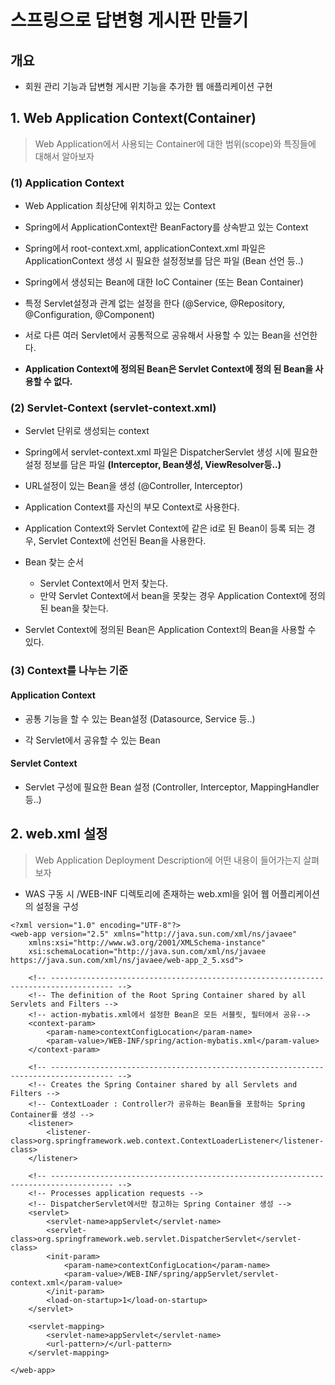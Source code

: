 # 스프링으로 답변형 게시판 만들기
## 개요
- 회원 관리 기능과 답변형 게시판 기능을 추가한 웹 애플리케이션 구현

## 1. Web Application Context(Container)
> Web Application에서 사용되는 Container에 대한 범위(scope)와 특징들에 대해서 알아보자

### (1) Application Context
- Web Application 최상단에 위치하고 있는 Context

- Spring에서 ApplicationContext란 BeanFactory를 상속받고 있는 Context

- Spring에서 root-context.xml, applicationContext.xml 파일은 ApplicationContext 생성 시 필요한 설정정보를 담은 파일 (Bean 선언 등..)

- Spring에서 생성되는 Bean에 대한 IoC Container (또는 Bean Container)

- 특정 Servlet설정과 관계 없는 설정을 한다 (@Service, @Repository, @Configuration, @Component)

- 서로 다른 여러 Servlet에서 공통적으로 공유해서 사용할 수 있는 Bean을 선언한다.

- __Application Context에 정의된 Bean은 Servlet Context에 정의 된 Bean을 사용할 수 없다.__

### (2) Servlet-Context (servlet-context.xml)

- Servlet 단위로 생성되는 context

- Spring에서 servlet-context.xml 파일은 DispatcherServlet 생성 시에 필요한 설정 정보를 담은 파일 __(Interceptor, Bean생성, ViewResolver등..)__

- URL설정이 있는 Bean을 생성 (@Controller, Interceptor)

- Application Context를 자신의 부모 Context로 사용한다.

- Application Context와 Servlet Context에 같은 id로 된 Bean이 등록 되는 경우, Servlet Context에 선언된 Bean을 사용한다.
- Bean 찾는 순서
	- Servlet Context에서 먼저 찾는다.
	- 만약 Servlet Context에서 bean을 못찾는 경우 Application Context에 정의된 bean을 찾는다.

- Servlet Context에 정의된 Bean은 Application Context의 Bean을 사용할 수 있다.

### (3) Context를 나누는 기준

#### Application Context

- 공통 기능을 할 수 있는 Bean설정 (Datasource, Service 등..)

- 각 Servlet에서 공유할 수 있는 Bean

#### Servlet Context

- Servlet 구성에 필요한 Bean 설정 (Controller, Interceptor, MappingHandler등..)

## 2. web.xml 설정
> Web Application Deployment Description에 어떤 내용이 들어가는지 살펴보자

- WAS 구동 시 /WEB-INF 디렉토리에 존재하는 web.xml을 읽어 웹 어플리케이션의 설정을 구성

```
<?xml version="1.0" encoding="UTF-8"?>
<web-app version="2.5" xmlns="http://java.sun.com/xml/ns/javaee"
	xmlns:xsi="http://www.w3.org/2001/XMLSchema-instance"
	xsi:schemaLocation="http://java.sun.com/xml/ns/javaee https://java.sun.com/xml/ns/javaee/web-app_2_5.xsd">

	<!-- ------------------------------------------------------------------------------------ -->
	<!-- The definition of the Root Spring Container shared by all Servlets and Filters -->
	<!-- action-mybatis.xml에서 설정한 Bean은 모든 서블릿, 필터에서 공유-->
	<context-param>
		<param-name>contextConfigLocation</param-name>
		<param-value>/WEB-INF/spring/action-mybatis.xml</param-value>
	</context-param>
	
	<!-- ------------------------------------------------------------------------------------ -->
	<!-- Creates the Spring Container shared by all Servlets and Filters -->
	<!-- ContextLoader : Controller가 공유하는 Bean들을 포함하는 Spring Container를 생성 -->
	<listener>
		<listener-class>org.springframework.web.context.ContextLoaderListener</listener-class>
	</listener>

	<!-- ------------------------------------------------------------------------------------ -->
	<!-- Processes application requests -->
	<!-- DispatcherServlet에서만 참고하는 Spring Container 생성 -->
	<servlet>
		<servlet-name>appServlet</servlet-name>
		<servlet-class>org.springframework.web.servlet.DispatcherServlet</servlet-class>
		<init-param>
			<param-name>contextConfigLocation</param-name>
			<param-value>/WEB-INF/spring/appServlet/servlet-context.xml</param-value>
		</init-param>
		<load-on-startup>1</load-on-startup>
	</servlet>
		
	<servlet-mapping>
		<servlet-name>appServlet</servlet-name>
		<url-pattern>/</url-pattern>
	</servlet-mapping>

</web-app>
```

